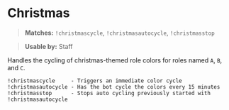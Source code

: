 # Christmas

> **Matches:** `!christmascycle`, `!christmasautocycle`, `!christmasstop`

> **Usable by:** Staff

Handles the cycling of christmas-themed role colors for roles named `A`, `B`, and `C`.

```
!christmascycle     - Triggers an immediate color cycle
!christmasautocycle - Has the bot cycle the colors every 15 minutes
!christmasstop      - Stops auto cycling previously started with !christmasautocycle
```
